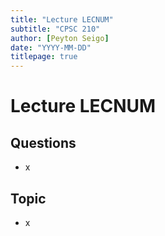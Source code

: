 ```yaml
---
title: "Lecture LECNUM"
subtitle: "CPSC 210"
author: [Peyton Seigo]
date: "YYYY-MM-DD"
titlepage: true
---
```


# Lecture LECNUM

## Questions

- x

## Topic

- x
